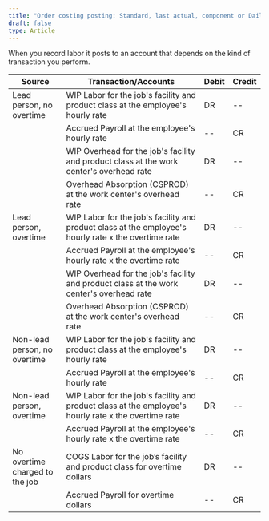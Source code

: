 ```yaml
---
title: "Order costing posting: Standard, last actual, component or Daily labor"
draft: false
type: Article
---
```


When you record labor it posts to an account that depends on the kind of transaction you perform.

| Source                         | Transaction/Accounts                                                                                 | Debit | Credit |
|--------------------------------|------------------------------------------------------------------------------------------------------|-------|--------|
| Lead person,  no overtime      | WIP Labor for the job's facility and product class at the employee's hourly rate                     | DR    | --     |
|                                | Accrued Payroll at the employee's hourly rate                                                        | --    | CR     |
|                                | WIP Overhead for the job's facility and product class at the work center's overhead rate             | DR    | --     |
|                                | Overhead Absorption (CSPROD) at the work center's overhead rate                                      | --    | CR     |
| Lead person,  overtime         | WIP Labor for the job's facility and product class at the employee's hourly rate x the overtime rate | DR    | --     |
|                                | Accrued Payroll at the employee's hourly rate x the overtime rate                                    | --    | CR     |
|                                | WIP Overhead for the job's facility and product class at the work center's overhead rate             | DR    | --     |
|                                | Overhead Absorption (CSPROD) at the work center's overhead rate                                      | --    | CR     |
| Non-lead person,  no overtime  | WIP Labor for the job's facility and product class at the employee's hourly rate                     | DR    | --     |
|                                | Accrued Payroll at the employee's hourly rate                                                        | --    | CR     |
| Non-lead person, overtime      | WIP Labor for the job's facility and product class at the employee's hourly rate x the overtime rate | DR    | --     |
|                                | Accrued Payroll at the employee's hourly rate x the overtime rate                                    | --    | CR     |
| No overtime charged to the job | COGS Labor for the job’s facility and product class for overtime dollars                             | DR    | --     |
|                                | Accrued Payroll for overtime dollars                                                                 | --    | CR     |